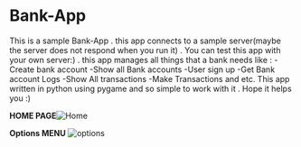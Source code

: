 # Bank-App
This is a sample Bank-App . this app connects to a sample server(maybe the server does not respond when you run it) . You can test this app with your own server:) . this app manages all things that a bank needs like : -Create bank account -Show all Bank accounts -User sign up -Get Bank account Logs -Show All transactions -Make Transactions and etc. This app written in python using pygame and so simple to work with it . Hope it helps you :)

**HOME PAGE**![Home](https://user-images.githubusercontent.com/56608616/139872341-0c8794c5-0bc5-44e4-995c-c1c25482684d.jpg)

**Options MENU**
![options](https://user-images.githubusercontent.com/56608616/139872352-0faaf66f-f129-4003-a059-c9ab50c02ace.png)
